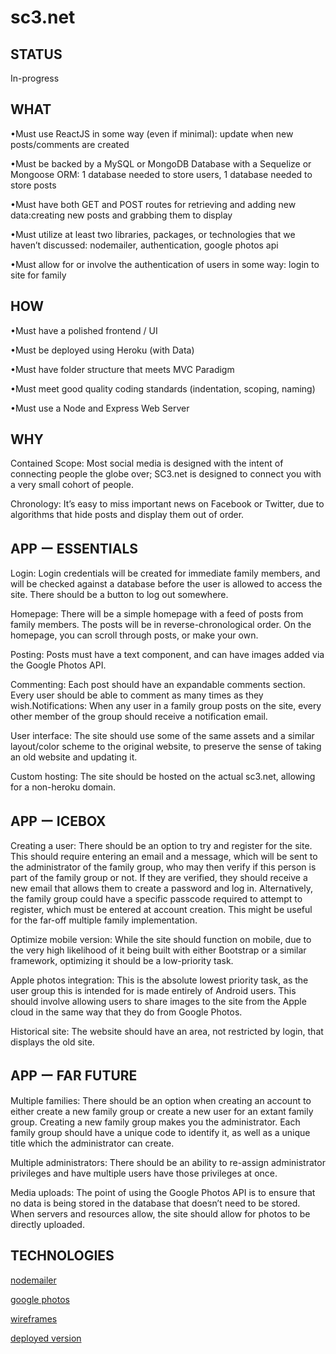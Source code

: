 sc3.net
======
## STATUS
In-progress

## WHAT

•Must use ReactJS in some way (even if minimal): update when new posts/comments are created

  

•Must be backed by a MySQL or MongoDB Database with a Sequelize or Mongoose ORM: 1 database needed to store users, 1 database needed to store posts

  

•Must have both GET and POST routes for retrieving and adding new data:creating new posts and grabbing them to display

  

•Must utilize at least two libraries, packages, or technologies that we haven’t discussed: nodemailer, authentication, google photos api

  

•Must allow for or involve the authentication of users in some way: login to site for family

  

## HOW

•Must have a polished frontend / UI

•Must be deployed using Heroku (with Data)

•Must have folder structure that meets MVC Paradigm

•Must meet good quality coding standards (indentation, scoping, naming)

•Must use a Node and Express Web Server

  

## WHY

Contained Scope: Most social media is designed with the intent of connecting people the globe over; SC3.net is designed to connect you with a very small cohort of people.

Chronology: It’s easy to miss important news on Facebook or Twitter, due to algorithms that hide posts and display them out of order.

  

## APP ー ESSENTIALS

Login: Login credentials will be created for immediate family members, and will be checked against a database before the user is allowed to access the site. There should be a button to log out somewhere.

Homepage: There will be a simple homepage with a feed of posts from family members. The posts will be in reverse-chronological order. On the homepage, you can scroll through posts, or make your own.

Posting: Posts must have a text component, and can have images added via the Google Photos API. 

Commenting: Each post should have an expandable comments section. Every user should be able to comment as many times as they wish.Notifications: When any user in a family group posts on the site, every other member of the group should receive a notification email.

User interface: The site should use some of the same assets and a similar layout/color scheme to the original website, to preserve the sense of taking an old website and updating it.

Custom hosting: The site should be hosted on the actual sc3.net, allowing for a non-heroku domain.

  

## APP ー ICEBOX

Creating a user: There should be an option to try and register for the site. This should require entering an email and a message, which will be sent to the administrator of the family group, who may then verify if this person is part of the family group or not. If they are verified, they should receive a new email that allows them to create a password and log in. Alternatively, the family group could have a specific passcode required to attempt to register, which must be entered at account creation. This might be useful for the far-off multiple family implementation.

Optimize mobile version: While the site should function on mobile, due to the very high likelihood of it being built with either Bootstrap or a similar framework, optimizing it should be a low-priority task.

Apple photos integration: This is the absolute lowest priority task, as the user group this is intended for is made entirely of Android users. This should involve allowing users to share images to the site from the Apple cloud in the same way that they do from Google Photos.

Historical site: The website should have an area, not restricted by login, that displays the old site.

  
  

## APP ー FAR FUTURE

Multiple families: There should be an option when creating an account to either create a new family group or create a new user for an extant family group. Creating a new family group makes you the administrator. Each family group should have a unique code to identify it, as well as a unique title which the administrator can create.

Multiple administrators: There should be an ability to re-assign administrator privileges and have multiple users have those privileges at once.

Media uploads: The point of using the Google Photos API is to ensure that no data is being stored in the database that doesn’t need to be stored. When servers and resources allow, the site should allow for photos to be directly uploaded.

  
  
## TECHNOLOGIES
[nodemailer](https://nodemailer.com/about/)

[google photos](https://developers.google.com/photos/library/guides/overview)

[wireframes](https://balsamiq.cloud/suqlcpf/piiaih4)

[deployed version](https://cryptic-anchorage-12361.herokuapp.com/)

